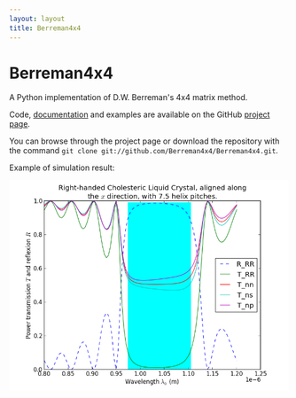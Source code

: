 ```yaml
---
layout: layout
title: Berreman4x4
---
```

Berreman4x4
======
A Python implementation of D.W. Berreman's 4x4 matrix method.

Code, [documentation](http://sourceforge.net/projects/berreman4x4/files/documentation.pdf) and examples are available on the GitHub [project page](http://github.com/Berreman4x4/Berreman4x4).

You can browse through the project page or download the repository with the command `git clone git://github.com/Berreman4x4/Berreman4x4.git`.

Example of simulation result:

![Example of simulation computed with Berreman4x4](cholesteric-example.png)


